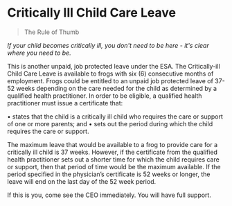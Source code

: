 # Critically Ill Child Care Leave

> The Rule of Thumb

*If your child becomes critically ill, you don't need to be here - it's clear where you need to be.*

This is another unpaid, job protected leave under the ESA. The Critically-ill Child Care Leave is available to frogs with six (6) consecutive months of employment. Frogs could be entitled to an unpaid job protected leave of 37-52 weeks depending on the care needed for the child as determined by a qualified health practitioner. In order to be eligible, a qualified health practitioner must issue a certificate that:

•	states that the child is a critically ill child who requires the care or support of one or more parents; and
•	sets out the period during which the child requires the care or support.

The maximum leave that would be available to a frog to provide care for a critically ill child is 37 weeks. However, if the certificate from the qualified health practitioner sets out a shorter time for which the child requires care or support, then that period of time would be the maximum available. If the period specified in the physician’s certificate is 52 weeks or longer, the leave will end on the last day of the 52 week period.

If this is you, come see the CEO immediately. You will have full support.
